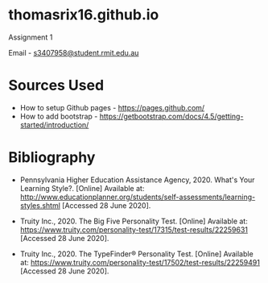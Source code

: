 # thomasrix16.github.io
Assignment 1

Email - s3407958@student.rmit.edu.au



# Sources Used
* How to setup Github pages - https://pages.github.com/
* How to add bootstrap - https://getbootstrap.com/docs/4.5/getting-started/introduction/ 


# Bibliography
* Pennsylvania Higher Education Assistance Agency, 2020. What's Your Learning Style?. [Online] 
Available at: http://www.educationplanner.org/students/self-assessments/learning-styles.shtml
[Accessed 28 June 2020].

* Truity Inc., 2020. The Big Five Personality Test. [Online] 
Available at: https://www.truity.com/personality-test/17315/test-results/22259631
[Accessed 28 June 2020].

* Truity Inc., 2020. The TypeFinder® Personality Test. [Online] 
Available at: https://www.truity.com/personality-test/17502/test-results/22259491
[Accessed 28 June 2020].

